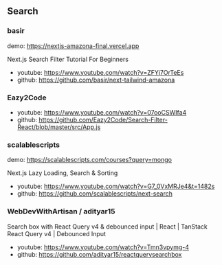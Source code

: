 ## Search

### basir
demo: https://nextjs-amazona-final.vercel.app

Next.js Search Filter Tutorial For Beginners
- youtube: https://www.youtube.com/watch?v=ZFYj7OrTeEs
- github: https://github.com/basir/next-tailwind-amazona

### Eazy2Code

- youtube: https://www.youtube.com/watch?v=07ooCSWIfa4
- github: https://github.com/Eazy2Code/Search-Filter-React/blob/master/src/App.js

### scalablescripts
demo: https://scalablescripts.com/courses?query=mongo

Next.js Lazy Loading, Search & Sorting
- youtube: https://www.youtube.com/watch?v=G7_0VxMRJe4&t=1482s
- github: https://github.com/scalablescripts/next-search

### WebDevWithArtisan / adityar15
Search box with React Query v4 & debounced input | React | TanStack React Query v4 | Debounced Input
- youtube: https://www.youtube.com/watch?v=Tmn3vpymg-4
- github: https://github.com/adityar15/reactquerysearchbox

